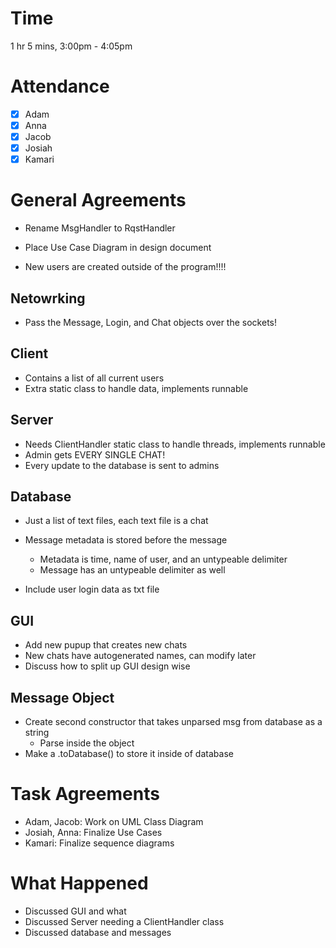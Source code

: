 # Time
1 hr 5 mins, 3:00pm - 4:05pm

# Attendance
- [x] Adam
- [x] Anna 
- [x] Jacob
- [x] Josiah
- [x] Kamari

# General Agreements
- Rename MsgHandler to RqstHandler
- Place Use Case Diagram in design document

- New users are created outside of the program!!!!

## Netowrking
- Pass the Message, Login, and Chat objects over the sockets!

## Client
- Contains a list of all current users
- Extra static class to handle data, implements runnable

## Server
- Needs ClientHandler static class to handle threads, implements runnable
- Admin gets EVERY SINGLE CHAT!
- Every update to the database is sent to admins

## Database
- Just a list of text files, each text file is a chat
- Message metadata is stored before the message
    - Metadata is time, name of user, and an untypeable delimiter
    - Message has an untypeable delimiter as well
 
- Include user login data as txt file

## GUI
- Add new pupup that creates new chats
- New chats have autogenerated names, can modify later
- Discuss how to split up GUI design wise

## Message Object
- Create second constructor that takes unparsed msg from database as a string
    - Parse inside the object
- Make a .toDatabase() to store it inside of database

# Task Agreements 
- Adam, Jacob: Work on UML Class Diagram
- Josiah, Anna: Finalize Use Cases
- Kamari: Finalize sequence diagrams
# What Happened
- Discussed GUI and what 
- Discussed Server needing a ClientHandler class
- Discussed database and messages
